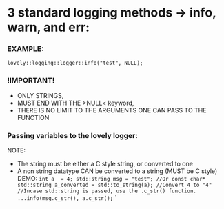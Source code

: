 # 3 standard logging methods -> info, warn, and err:

### EXAMPLE:
    lovely::logging::logger::info("test", NULL);

### !IMPORTANT!
 - ONLY STRINGS, 
 - MUST END WITH THE >NULL< keyword,
 - THERE IS NO LIMIT TO THE ARGUMENTS ONE CAN PASS TO THE FUNCTION

### Passing variables to the lovely logger:
 NOTE:
 - The string must be either a C style string, or converted to one
 - A non string datatype CAN be converted to a string (MUST be C style)
 DEMO:
    `int a  = 4;
     std::string msg = "test"; //Or const char*
     std::string a_converted = std::to_string(a); //Convert 4 to "4"
     //Incase std::string is passed, use the .c_str() function.
     ...info(msg.c_str(), a.c_str();`
    `
